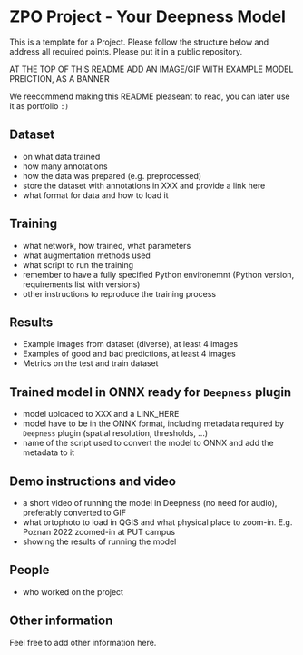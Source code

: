 # ZPO Project - Your Deepness Model
This is a template for a Project.
Please follow the structure below and address all required points.
Please put it in a public repository.

AT THE TOP OF THIS README ADD AN IMAGE/GIF WITH EXAMPLE MODEL PREICTION, AS A BANNER

We reecommend making this README pleaseant to read, you can later use it as portfolio `:)`

## Dataset
- on what data trained
- how many annotations
- how the data was prepared (e.g. preprocessed)
- store the dataset with annotations in XXX and provide a link here
- what format for data and how to load it

## Training
- what network, how trained, what parameters
- what augmentation methods used
- what script to run the training
- remember to have a fully specified Python environemnt (Python version, requirements list with versions)
- other instructions to reproduce the training process

## Results
- Example images from dataset (diverse), at least 4 images
- Examples of good and bad predictions, at least 4 images
- Metrics on the test and train dataset

## Trained model in ONNX ready for `Deepness` plugin
- model uploaded to XXX and a LINK_HERE
- model have to be in the ONNX format, including metadata required by `Deepness` plugin (spatial resolution, thresholds, ...)
- name of the script used to convert the model to ONNX and add the metadata to it

## Demo instructions and video
- a short video of running the model in Deepness (no need for audio), preferably converted to GIF
- what ortophoto to load in QGIS and what physical place to zoom-in. E.g. Poznan 2022 zoomed-in at PUT campus
- showing the results of running the model

## People
- who worked on the project

## Other information
Feel free to add other information here.